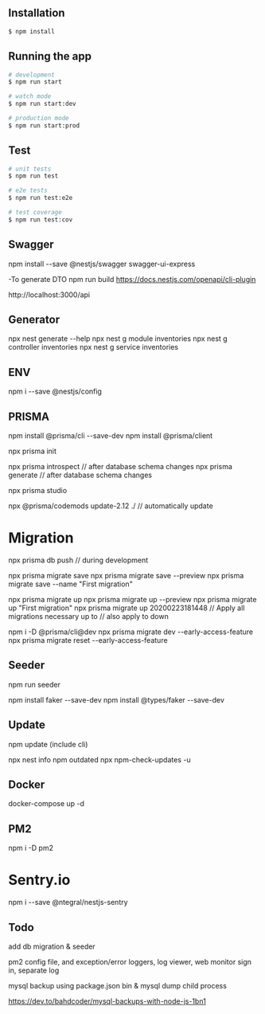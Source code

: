 ## Installation

```bash
$ npm install
```

## Running the app

```bash
# development
$ npm run start

# watch mode
$ npm run start:dev

# production mode
$ npm run start:prod
```

## Test

```bash
# unit tests
$ npm run test

# e2e tests
$ npm run test:e2e

# test coverage
$ npm run test:cov
```

## Swagger

npm install --save @nestjs/swagger swagger-ui-express

-To generate DTO
npm run build
https://docs.nestjs.com/openapi/cli-plugin

http://localhost:3000/api



## Generator
npx nest generate --help
npx nest g module inventories
npx nest g controller inventories
npx nest g service inventories


## ENV
npm i --save @nestjs/config




## PRISMA
npm install @prisma/cli --save-dev
npm install @prisma/client

npx prisma init

npx prisma introspect // after database schema changes
npx prisma generate // after database schema changes

npx prisma studio

npx @prisma/codemods update-2.12 ./  // automatically update

# Migration
npx prisma db push // during development

npx prisma migrate save
npx prisma migrate save --preview
npx prisma migrate save --name "First migration"

npx prisma migrate up
npx prisma migrate up --preview
npx prisma migrate up "First migration"
npx prisma migrate up 20200223181448 // Apply all migrations necessary up to
// also apply to down

npm i -D @prisma/cli@dev
npx prisma migrate dev --early-access-feature
npx prisma migrate reset --early-access-feature

## Seeder
npm run seeder

npm install faker --save-dev
npm install @types/faker --save-dev




## Update
npm update (include cli)
<!-- npx @nestjs/cli update -->
npx nest info
npm outdated
npx npm-check-updates -u


## Docker
docker-compose up -d


## PM2
npm i -D pm2

# Sentry.io
npm i --save @ntegral/nestjs-sentry

## Todo
add db migration & seeder

pm2 config file, and exception/error loggers, log viewer, web monitor sign in, separate log

mysql backup using package.json bin & mysql dump child process

https://dev.to/bahdcoder/mysql-backups-with-node-js-1bn1
